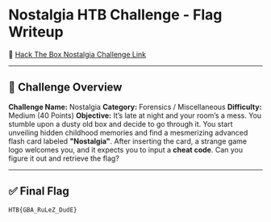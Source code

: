 # Nostalgia HTB Challenge - Flag Writeup

🔗 [Hack The Box Nostalgia Challenge Link](https://app.hackthebox.com/challenges/Nostalgia)

---

## 🎯 Challenge Overview

**Challenge Name:** Nostalgia
**Category:** Forensics / Miscellaneous
**Difficulty:** Medium (40 Points)
**Objective:**
It’s late at night and your room’s a mess. You stumble upon a dusty old box and decide to go through it.
You start unveiling hidden childhood memories and find a mesmerizing advanced flash card labeled **"Nostalgia"**.
After inserting the card, a strange game logo welcomes you, and it expects you to input a **cheat code**.
Can you figure it out and retrieve the flag?

---

## ✅ Final Flag

```
HTB{GBA_RuLeZ_DudE}
```

